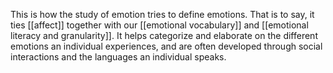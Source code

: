 This is how the study of emotion tries to define emotions. That is to say, it ties [[affect]] together with our [[emotional vocabulary]] and [[emotional literacy and granularity]]. It helps categorize and elaborate on the different emotions an individual experiences, and are often developed through social interactions and the languages an individual speaks.